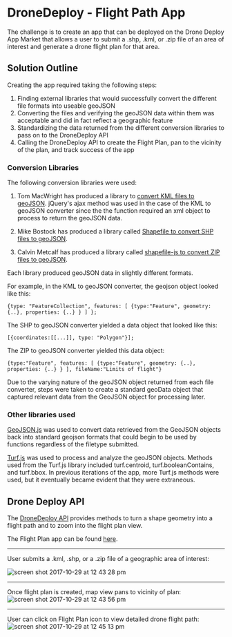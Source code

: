 # DroneDeploy - Flight Path App

The challenge is to create an app that can be deployed on the Drone Deploy App Market that allows a user to submit a .shp, .kml, or .zip file of an area of interest and generate a drone flight plan for that area.

## Solution Outline

Creating the app required taking the following steps:  

  1) Finding external libraries that would successfully convert the different file formats into useable geoJSON
  2) Converting the files and verifying the geoJSON data within them was acceptable and did in fact reflect a geographic feature
  3) Standardizing the data returned from the different conversion libraries to pass on to the DroneDeploy API
  4) Calling the DroneDeploy API to create the Flight Plan, pan to the vicinity of the plan, and track success of the app

### Conversion Libraries

The following conversion libraries were used:

  1) Tom MacWright has produced a library to [convert KML files to geoJSON](https://github.com/mapbox/togeojson).  jQuery's ajax method was used in the case of the KML to geoJSON converter since the the function required an xml object to process to return the geoJSON data.

  2) Mike Bostock has produced a library called [Shapefile to convert SHP files to geoJSON](https://github.com/mbostock/shapefile).


  3) Calvin Metcalf has produced a library called [shapefile-js to convert ZIP files to geoJSON](https://github.com/calvinmetcalf/shapefile-js).

Each library produced geoJSON data in slightly different formats.  

  For example, in the KML to geoJSON converter, the geojson object looked like this:

    {type: "FeatureCollection", features: [ {type:"Feature", geometry: {..}, properties: {..} } ] };


  The SHP to geoJSON converter yielded a data object that looked like this:

    [{coordinates:[[...]], type: "Polygon"}];

  The ZIP to geoJSON converter yielded this data object:

    {type:"Feature", features: [ {type:"Feature", geometry: {..}, properties: {..} } ], fileName:"Limits of flight"}

Due to the varying nature of the geoJSON object returned from each file converter, steps were taken to create a standard geoData object that captured relevant data from the GeoJSON object for processing later.

### Other libraries used

[GeoJSON.js](https://github.com/caseycesari/geojson.js) was used to convert data retrieved from the GeoJSON objects back into standard geojson formats that could begin to be used by functions regardless of the filetype submitted.

[Turf.js](http://turfjs.org/getting-started/) was used to process and analyze the geoJSON objects.  Methods used from the Turf.js library included turf.centroid, turf.booleanContains, and turf.bbox.  In previous iterations of the app, more Turf.js methods were used, but it eventually became evident that they were extraneous.

## Drone Deploy API

The [DroneDeploy API](https://dronedeploy.gitbooks.io/dronedeploy-apps/) provides methods to turn a shape geometry into a flight path and to zoom into the flight plan view. 

The Flight Plan app can be found [here](https://www.dronedeploy.com/app-market/flight/dcfgejmwptozjqydkwxn.html).


<hr>
User submits a .kml, .shp, or a .zip file of a geographic area of interest:

![screen shot 2017-10-29 at 12 43 28 pm](https://user-images.githubusercontent.com/12532173/32150642-c77443c6-bcd2-11e7-953b-04dced4b4c06.png)
<hr>

Once flight plan is created, map view pans to vicinity of plan:
![screen shot 2017-10-29 at 12 43 56 pm](https://user-images.githubusercontent.com/12532173/32150481-b82dd50a-bcd0-11e7-8e94-86ed7c3d955b.png)
<hr>

User can click on Flight Plan icon to view detailed drone flight path:
![screen shot 2017-10-29 at 12 45 13 pm](https://user-images.githubusercontent.com/12532173/32150403-8644a880-bccf-11e7-932f-8949be44de70.png)
